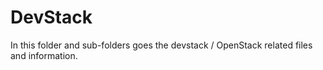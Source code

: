 # DevStack

In this folder and sub-folders goes the devstack / OpenStack related files and information.
